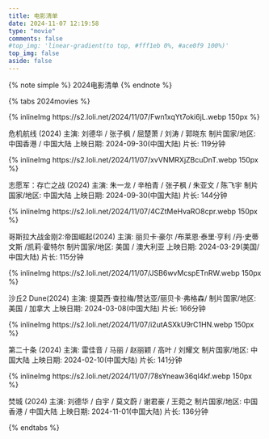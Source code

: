 ```yaml
---
title: 电影清单
date: 2024-11-07 12:19:58
type: "movie"
comments: false
#top_img: 'linear-gradient(to top, #fff1eb 0%, #ace0f9 100%)'
top_img: false
aside: false
---
```


{% note simple %}
  2024电影清单
{% endnote %}

{% tabs 2024movies %}

<!-- tab 已看-->

<div class="movie_item">
     {% inlineImg https://s2.loli.net/2024/11/07/Fwn1xqYt7oki6jL.webp 150px %} 
    <p class="info">
       <span>危机航线 (2024)</span>
       <span>主演: 刘德华 / 张子枫 / 屈楚萧 / 刘涛 / 郭晓东 </span>
       <span>制片国家/地区: 中国香港 / 中国大陆</span>
       <span>上映日期: 2024-09-30(中国大陆)</span>
       <span>片长: 119分钟</span>
    </p>
</div>  
<div class="movie_item">
     {% inlineImg https://s2.loli.net/2024/11/07/xvVNMRXjZBcuDnT.webp 150px %} 
    <p class="info">
       <span>志愿军：存亡之战 (2024)</span>
       <span>主演: 朱一龙 / 辛柏青 / 张子枫 / 朱亚文 / 陈飞宇 </span>
       <span>制片国家/地区: 中国大陆</span>
       <span>上映日期: 2024-09-30(中国大陆)</span>
       <span>片长: 144分钟</span>
    </p>
</div>  

<div class="movie_item">
     {% inlineImg https://s2.loli.net/2024/11/07/4CZtMeHvaRO8cpr.webp 150px %} 
    <p class="info">
       <span>哥斯拉大战金刚2:帝国崛起(2024)</span>
       <span>主演: 丽贝卡·豪尔 /布莱恩·泰里·亨利 /丹·史蒂文斯 /凯莉·霍特尔</span>
       <span>制片国家/地区: 美国 / 澳大利亚</span>
       <span>上映日期: 2024-03-29(美国/中国大陆) </span>
       <span>片长: 115分钟</span>
    </p>
</div>  


  <div class="movie_item">
     {% inlineImg https://s2.loli.net/2024/11/07/JSB6wvMcspETnRW.webp 150px %} 
    <p class="info">
       <span>沙丘2 Dune(2024)</span>
       <span>主演: 提莫西·查拉梅/赞达亚/丽贝卡·弗格森/</span>
       <span>制片国家/地区: 美国 / 加拿大</span>
       <span>上映日期: 2024-03-08(中国大陆)</span>
       <span>片长: 166分钟</span>
    </p>
</div>  

<div class="movie_item">
     {% inlineImg https://s2.loli.net/2024/11/07/i2utASXkU9rC1HN.webp 150px %} 
    <p class="info">
       <span>第二十条 (2024)</span>
       <span>主演: 雷佳音 / 马丽 / 赵丽颖 / 高叶 / 刘耀文</span>
       <span>制片国家/地区: 中国大陆</span>
       <span>上映日期: 2024-02-10(中国大陆) </span>
       <span>片长: 141分钟</span>
    </p>
</div>  

<!-- endtab -->

<!-- tab 想看-->

<div class="movie_item">
     {% inlineImg https://s2.loli.net/2024/11/07/78sYneaw36ql4kf.webp 150px %} 
    <p class="info">
       <span>焚城 (2024)</span>
       <span>主演: 刘德华 / 白宇 / 莫文蔚 / 谢君豪 / 王菀之 </span>
       <span>制片国家/地区: 中国香港 / 中国大陆</span>
       <span>上映日期: 2024-11-01(中国大陆)</span>
       <span>片长: 136分钟</span>
    </p>
</div>  

<!-- endtab -->

{% endtabs %}

